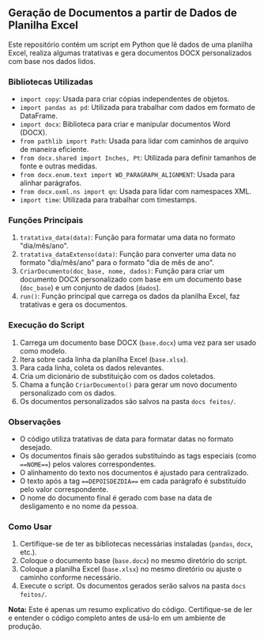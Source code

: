 ## Geração de Documentos a partir de Dados de Planilha Excel

Este repositório contém um script em Python que lê dados de uma planilha Excel, realiza algumas tratativas e gera documentos DOCX personalizados com base nos dados lidos.

### Bibliotecas Utilizadas

- `import copy`: Usada para criar cópias independentes de objetos.
- `import pandas as pd`: Utilizada para trabalhar com dados em formato de DataFrame.
- `import docx`: Biblioteca para criar e manipular documentos Word (DOCX).
- `from pathlib import Path`: Usada para lidar com caminhos de arquivo de maneira eficiente.
- `from docx.shared import Inches, Pt`: Utilizada para definir tamanhos de fonte e outras medidas.
- `from docx.enum.text import WD_PARAGRAPH_ALIGNMENT`: Usada para alinhar parágrafos.
- `from docx.oxml.ns import qn`: Usada para lidar com namespaces XML.
- `import time`: Utilizada para trabalhar com timestamps.

### Funções Principais

1. `tratativa_data(data)`: Função para formatar uma data no formato "dia/mês/ano".
2. `tratativa_dataExtenso(data)`: Função para converter uma data no formato "dia/mês/ano" para o formato "dia de mês de ano".
3. `CriarDocumento(doc_base, nome, dados)`: Função para criar um documento DOCX personalizado com base em um documento base (`doc_base`) e um conjunto de dados (`dados`).
4. `run()`: Função principal que carrega os dados da planilha Excel, faz tratativas e gera os documentos.

### Execução do Script

1. Carrega um documento base DOCX (`base.docx`) uma vez para ser usado como modelo.
2. Itera sobre cada linha da planilha Excel (`base.xlsx`).
3. Para cada linha, coleta os dados relevantes.
4. Cria um dicionário de substituição com os dados coletados.
5. Chama a função `CriarDocumento()` para gerar um novo documento personalizado com os dados.
6. Os documentos personalizados são salvos na pasta `docs feitos/`.

### Observações

- O código utiliza tratativas de data para formatar datas no formato desejado.
- Os documentos finais são gerados substituindo as tags especiais (como `==NOME==`) pelos valores correspondentes.
- O alinhamento do texto nos documentos é ajustado para centralizado.
- O texto após a tag `==DEPOISDEZDIA==` em cada parágrafo é substituído pelo valor correspondente.
- O nome do documento final é gerado com base na data de desligamento e no nome da pessoa.

### Como Usar

1. Certifique-se de ter as bibliotecas necessárias instaladas (`pandas`, `docx`, etc.).
2. Coloque o documento base (`base.docx`) no mesmo diretório do script.
3. Coloque a planilha Excel (`base.xlsx`) no mesmo diretório ou ajuste o caminho conforme necessário.
4. Execute o script. Os documentos gerados serão salvos na pasta `docs feitos/`.

**Nota:** Este é apenas um resumo explicativo do código. Certifique-se de ler e entender o código completo antes de usá-lo em um ambiente de produção.
